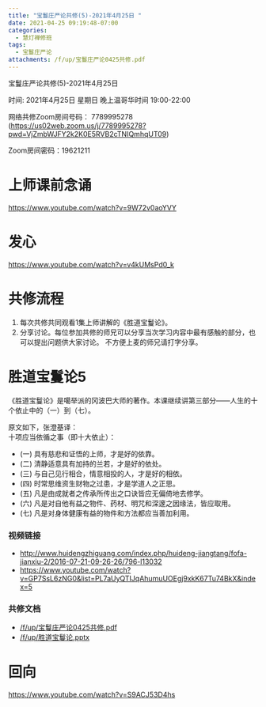 ```yaml
---
title: "宝鬘庄严论共修(5)-2021年4月25日 "
date: 2021-04-25 09:19:48-07:00
categories:
  - 慧灯禅修班
tags:
  - 宝鬘庄严论
attachments: /f/up/宝鬘庄严论0425共修.pdf
---
```

宝鬘庄严论共修(5)-2021年4月25日 

时间: 2021年4月25日 星期日 晚上温哥华时间 19:00-22:00  

网络共修Zoom房间号码： 7789995278 (<https://us02web.zoom.us/j/7789995278?pwd=VjZmbWJFY2k2K0E5RVB2cTNIQmhqUT09>)

Zoom房间密码：19621211

# 上师课前念诵

<https://www.youtube.com/watch?v=9W72v0aoYVY>

# 发心

<https://www.youtube.com/watch?v=v4kUMsPd0_k>

# 共修流程  

1. 每次共修共同观看1集上师讲解的《胜道宝鬘论》。
2. 分享讨论。每位参加共修的师兄可以分享当次学习内容中最有感触的部分，也可以提出问题供大家讨论。
不方便上麦的师兄请打字分享。

# 胜道宝鬘论5　

《胜道宝鬘论》是噶举派的冈波巴大师的著作。本课继续讲第三部分——人生的十个依止中的（一）到（七）。

原文如下，张澄基译：   
十项应当依循之事（即十大依止）： 　　
- (一) 具有慈悲和证悟的上师，才是好的依靠。 　　
- (二) 清静适意具有加持的兰若，才是好的依处。 　　
- (三) 与自己见行相合，情意相投的人，才是好的相依。 　　
- (四) 时常思维资生财物之过患，才是学道人之正思。 　　
- (五) 凡是由成就者之传承所传出之口诀皆应无偏倚地去修学。 　　
- (六) 凡是对自他有益之物件、药材、明咒和深邃之因缘法，皆应取用。 　　
- (七) 凡是对身体健康有益的物件和方法都应当善加利用。

### 视频链接

- <http://www.huidengzhiguang.com/index.php/huideng-jiangtang/fofa-jianxiu-2/2016-07-21-09-26-26/796-l13032>
- <https://www.youtube.com/watch?v=GP7SsL6zNG0&list=PL7aUyQTIJqAhumuUOEgj9xkK67Tu74BkX&index=5>

### 共修文档

- [/f/up/宝鬘庄严论0425共修.pdf](http://huidengchanxiu.net/hdv/f/up/宝鬘庄严论0425共修.pdf)
- [/f/up/胜道宝鬘论.pptx](http://huidengchanxiu.net/hdv/f/up/胜道宝鬘论.pptx)

# 回向 

<https://www.youtube.com/watch?v=S9ACJ53D4hs>